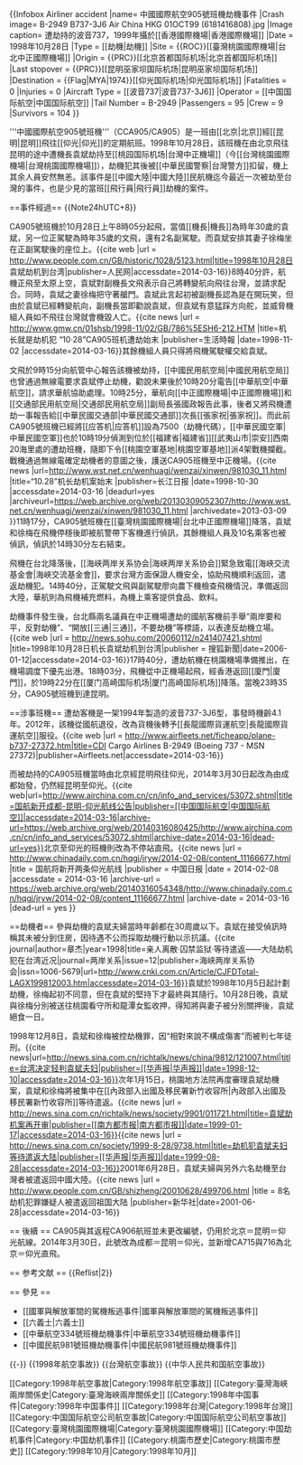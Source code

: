{{Infobox Airliner accident
|name= 中國國際航空905號班機劫機事件
|Crash image= B-2949 B737-3J6 Air China HKG 01OCT99 (6181416808).jpg
|Image caption= 遭劫持的波音737，1999年攝於[[香港國際機場|香港國際機場]]
|Date = 1998年10月28日
|Type = [[劫機|劫機]]
|Site = {{ROC}}[[臺灣桃園國際機場|台北中正國際機場]]
|Origin = {{PRC}}[[北京首都国际机场|北京首都国际机场]]
|Last stopover = {{PRC}}[[昆明巫家坝国际机场|昆明巫家坝国际机场]]
|Destination = {{Flag|MYA|1974}}[[仰光国际机场|仰光国际机场]]
|Fatalities = 0
|Injuries = 0
|Aircraft Type = [[波音737|波音737-3J6]]
|Operator = [[中国国际航空|中国国际航空]]
|Tail Number = B-2949
|Passengers = 95
|Crew = 9
|Survivors = 104
}}

'''中國國際航空905號班機'''（CCA905/CA905）是一班由[[北京|北京]]經[[昆明|昆明]]飛往[[仰光|仰光]]的定期航班。1998年10月28日，該班機在由北京飛往昆明的途中遭機長袁斌劫持至[[桃园国际机场|台灣中正機場]]（今[[台灣桃園國際機場|台灣桃園國際機場]]），劫機犯其後被[[中華民國警察|台灣警方]]扣留，機上其余人員安然無恙。該事件是[[中國大陸|中國大陸]]民航機迄今最近一次被劫至台灣的事件，也是少見的當班[[飛行員|飛行員]]劫機的案件。

==事件經過==
{{Note24hUTC+8}}

CA905號班機於10月28日上午8時05分起飛，當值[[機長|機長]]為時年30歲的袁斌，另一位正駕駛為時年35歲的文飛，還有2名副駕駛。而袁斌安排其妻子徐梅坐在正副駕駛後的座位上。<ref name="people">{{cite web |url = http://www.people.com.cn/GB/historic/1028/5123.html|title=1998年10月28日 袁斌劫机到台湾|publisher=人民网|accessdate=2014-03-16}}</ref>8時40分許，航機正飛至太原上空，袁斌對副機長文飛表示自己將轉變航向飛往台灣，並請求配合。同時，袁斌之妻徐梅把守著艙門。袁斌此言起初被副機長認為是在開玩笑，但由於袁斌已經轉變航向，副機長當即勸說袁斌，但袁斌有意猛踩方向舵，並威脅機組人員如不飛往台灣就會機毀人亡。<ref name="GM">{{cite news |url = http://www.gmw.cn/01shsb/1998-11/02/GB/786%5ESH6-212.HTM |title=机长就是劫机犯 “10·28”CA905班机遭劫始末 |publisher=生活時報 |date=1998-11-02 |accessdate=2014-03-16}}</ref>其餘機組人員只得將飛機駕駛權交給袁斌。

文飛於9時15分向航管中心報告該機被劫持，[[中國民用航空局|中國民用航空局]]也曾通過無線電要求袁斌停止劫機，勸說未果後於10時20分電告[[中華航空|中華航空]]，請求華航協助處理。10時25分，華航向[[中正國際機場|中正國際機場]]和[[交通部民用航空局|交通部民用航空局]]副局長張國政報告此事，後者又將飛機遭劫一事報告給[[中華民國交通部|中華民國交通部]]次長[[張家祝|張家祝]]。而此前CA905號班機已經將[[应答机|应答机]]設為7500（劫機代碼），[[中華民國空軍|中華民國空軍]]也於10時19分偵測到位於[[福建省|福建省]][[武夷山市|崇安]]西南20海里處的遭劫班機，隨即下令[[桃園空軍基地|桃園空軍基地]]派4架戰機攔截。<ref name="people" />戰機通過無線電確定劫機者的意圖之後，護送CA905班機至中正機場。<ref name="wst">{{cite news |url=http://www.wst.net.cn/wenhuagj/wenzai/xinwen/981030_11.html |title=“10.28”机长劫机案始末 |publisher=长江日报 |date=1998-10-30 |accessdate=2014-03-16 |deadurl=yes |archiveurl=https://web.archive.org/web/20130309052307/http://www.wst.net.cn/wenhuagj/wenzai/xinwen/981030_11.html |archivedate=2013-03-09 }}</ref>11時17分，CA905號班機在[[臺灣桃園國際機場|台北中正國際機場]]降落，袁斌和徐梅在飛機停穩後即被航警帶下客機進行偵訊，其餘機組人員及10名乘客也被偵訊，偵訊於14時30分左右結束。

飛機在台北降落後，[[海峡两岸关系协会|海峡两岸关系协会]]緊急致電[[海峽交流基金會|海峽交流基金會]]，要求台灣方面保證人機安全，協助飛機順利返回，遣返劫機犯。14時40分，正駕駛文飛與副駕駛廖向農下機檢查飛機情況，準備返回大陸，華航則為飛機補充燃料，為機上乘客提供食品、飲料。<ref name="people" />

劫機事件發生後，台北縣兩名議員在中正機場遭劫的國航客機前手舉“兩岸要和平，反對劫機”、“開放[[三通|三通]]，不要劫機”等標語，以表達反劫機立場。<ref>{{cite web |url = http://news.sohu.com/20060112/n241407421.shtml |title=1998年10月28日机长袁斌劫机到台湾|publisher = 搜狐新聞|date=2006-01-12|accessdate=2014-03-16}}</ref>17時40分，遭劫航機在桃園機場準備推出，在機場調度下優先出港。18時03分，飛機從中正機場起飛，經香港返回[[廈門|廈門]]，於19時22分在[[厦门高崎国际机场|厦门高崎国际机场]]降落。當晚23時35分，CA905號班機到達昆明。

==涉事班機==
遭劫客機是一架1994年製造的波音737-3J6型，事發時機齡4.1年。2012年，該機從國航退役，改為貨機後轉予[[長龍國際貨運航空|長龍國際貨運航空]]服役。<ref>{{cite web |url = http://www.airfleets.net/ficheapp/plane-b737-27372.htm|title=CDI Cargo Airlines B-2949 (Boeing 737 - MSN 27372)|publisher=Airfleets.net|accessdate=2014-03-16}}</ref>

而被劫持的CA905班機當時由北京經昆明飛往仰光，2014年3月30日起改為由成都始發，仍然經昆明至仰光。<ref>{{cite web|url=http://www.airchina.com.cn/cn/info_and_services/53072.shtml|title=国航新开成都-昆明-仰光航线公告|publisher=[[中国国际航空|中国国际航空]]|accessdate=2014-03-16|archive-url=https://web.archive.org/web/20140316080425/http://www.airchina.com.cn/cn/info_and_services/53072.shtml|archive-date=2014-03-16|dead-url=yes}}</ref>北京至仰光的班機則改為不停站直飛。<ref>{{cite news |url = http://www.chinadaily.com.cn/hqgj/jryw/2014-02-08/content_11166677.html |title = 国航将新开两条仰光航线 |publisher = 中国日报 |date = 2014-02-08 |accessdate = 2014-03-16 |archive-url = https://web.archive.org/web/20140316054348/http://www.chinadaily.com.cn/hqgj/jryw/2014-02-08/content_11166677.html |archive-date = 2014-03-16 |dead-url = yes }}</ref>

==劫機者==
參與劫機的袁斌夫婦當時年齡都在30周歲以下。<ref name="people"/>袁斌在接受偵訊時稱其未被分到住房，因待遇不公而採取劫機行動以示抗議。<ref name="wst"/><ref>{{cite journal|author=章杰|year=1998|title=亲人离散·囚禁监狱·等待遣返——大陆劫机犯在台湾近况|journal=两岸关系|issue=12|publisher=海峡两岸关系协会|issn=1006-5679|url=http://www.cnki.com.cn/Article/CJFDTotal-LAGX199812003.htm|accessdate=2014-03-16}}</ref>袁斌於1998年10月5日起計劃劫機，徐梅起初不同意，但在袁斌的堅持下才最終與其隨行。<ref name="people"/>10月28日晚，袁斌與徐梅分別被送往桃園看守所和龍潭女監收押，得知將與妻子被分別關押後，袁斌絕食一日。<ref name="wst"/>

1998年12月8日，袁斌和徐梅被控劫機罪，因“相對來說不構成傷害”而被判七年徒刑。<ref>{{cite news|url=http://news.sina.com.cn/richtalk/news/china/9812/121007.html|title=台湾决定轻判袁斌夫妇|publisher=[[华声报|华声报]]|date=1998-12-10|accessdate=2014-03-16}}</ref>次年1月15日，桃園地方法院再度審理袁斌劫機案，袁斌和徐梅將被集中在[[內政部入出國及移民署新竹收容所|內政部入出國及移民署新竹收容所]]等待遣返。<ref>{{cite news |url = http://news.sina.com.cn/richtalk/news/society/9901/011721.html|title=袁斌劫机案再开审|publisher=[[南方都市报|南方都市报]]|date=1999-01-17|accessdate=2014-03-16}}</ref><ref>{{cite news |url = http://news.sina.com.cn/society/1999-8-28/9738.html|title=劫机犯袁斌夫妇等待遣返大陆|publisher=[[华声报|华声报]]|date=1999-08-28|accessdate=2014-03-16}}</ref>2001年6月28日，袁斌夫婦與另外六名劫機至台灣者被遣返回中國大陸。<ref>{{cite news |url = http://www.people.com.cn/GB/shizheng/20010628/499706.html |title = 8名劫机犯罪嫌疑人被遣返回祖国大陆 |publisher=新华社|date=2001-06-28|accessdate=2014-03-16}}</ref>

== 後續 ==
CA905與其返程CA906航班並未更改編號，仍用於北京＝昆明＝仰光航線。2014年3月30日，此號改為成都＝昆明＝仰光，並新增CA715與716為北京＝仰光直飛。

== 参考文献 ==
{{Reflist|2}}

== 參見 ==
* [[國軍與解放軍間的駕機叛逃事件|國軍與解放軍間的駕機叛逃事件]]
* [[六義士|六義士]]
* [[中華航空334號班機劫機事件|中華航空334號班機劫機事件]]
* [[中國民航981號班機劫機事件|中國民航981號班機劫機事件]]

{{-}}
{{1998年航空事故}}
{{台灣航空事故}}
{{中华人民共和国航空事故}}

[[Category:1998年航空事故|Category:1998年航空事故]]
[[Category:臺灣海峽兩岸關係史|Category:臺灣海峽兩岸關係史]]
[[Category:1998年中国事件|Category:1998年中国事件]]
[[Category:1998年台灣|Category:1998年台灣]]
[[Category:中国国际航空公司航空事故|Category:中国国际航空公司航空事故]]
[[Category:臺灣桃園國際機場|Category:臺灣桃園國際機場]]
[[Category:中国劫机事件|Category:中国劫机事件]]
[[Category:桃園市歷史|Category:桃園市歷史]]
[[Category:1998年10月|Category:1998年10月]]